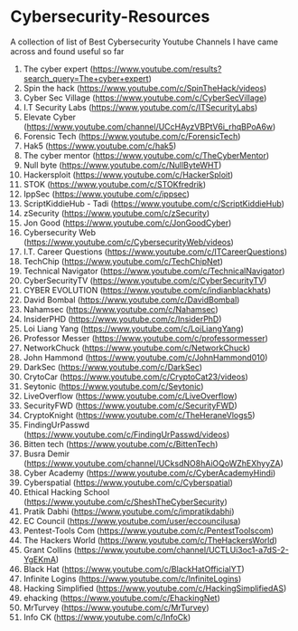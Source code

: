 # Cybersecurity-Resources
A collection of list of Best Cybersecurity Youtube Channels I have came across and found useful so far
1. The cyber expert (https://www.youtube.com/results?search_query=The+cyber+expert)
2. Spin the hack (https://www.youtube.com/c/SpinTheHack/videos)
3. Cyber Sec Village (https://www.youtube.com/c/CyberSecVillage)
4. I.T Security Labs (https://www.youtube.com/c/ITSecurityLabs)
5. Elevate Cyber (https://www.youtube.com/channel/UCcHAyzVBPtV6i_rhqBPoA6w)
6. Forensic Tech (https://www.youtube.com/c/ForensicTech)
7. Hak5 (https://www.youtube.com/c/hak5)
8. The cyber mentor (https://www.youtube.com/c/TheCyberMentor)
9. Null byte (https://www.youtube.com/c/NullByteWHT)
10. Hackersploit (https://www.youtube.com/c/HackerSploit)
11. STOK (https://www.youtube.com/c/STOKfredrik)
12. IppSec (https://www.youtube.com/c/ippsec)
13. ScriptKiddieHub - Tadi (https://www.youtube.com/c/ScriptKiddieHub)
14. zSecurity (https://www.youtube.com/c/zSecurity)
15. Jon Good (https://www.youtube.com/c/JonGoodCyber)
16. Cybersecurity Web (https://www.youtube.com/c/CybersecurityWeb/videos)
17. I.T. Career Questions (https://www.youtube.com/c/ITCareerQuestions)
18. TechChip (https://www.youtube.com/c/TechChipNet)
19. Technical Navigator (https://www.youtube.com/c/TechnicalNavigator)
20. CyberSecurityTV (https://www.youtube.com/c/CyberSecurityTV)
21. CYBER EVOLUTION (https://www.youtube.com/c/indianblackhats)
22. David Bombal (https://www.youtube.com/c/DavidBombal)
23. Nahamsec (https://www.youtube.com/c/Nahamsec)
24. InsiderPHD (https://www.youtube.com/c/InsiderPhD)
25. Loi Liang Yang (https://www.youtube.com/c/LoiLiangYang)
26. Professor Messer (https://www.youtube.com/c/professormesser)
27. NetworkChuck (https://www.youtube.com/c/NetworkChuck)
28. John Hammond (https://www.youtube.com/c/JohnHammond010)
29. DarkSec (https://www.youtube.com/c/DarkSec)
30. CrytoCar (https://www.youtube.com/c/CryptoCat23/videos)
31. Seytonic (https://www.youtube.com/c/Seytonic)
32. LiveOverflow (https://www.youtube.com/c/LiveOverflow)
33. SecurityFWD (https://www.youtube.com/c/SecurityFWD)
34. CryptoKnight (https://www.youtube.com/c/TheHeraneVlogs5)
35. FindingUrPasswd (https://www.youtube.com/c/FindingUrPasswd/videos)
36. Bitten tech (https://www.youtube.com/c/BittenTech)
37. Busra Demir (https://www.youtube.com/channel/UCksdNO8hAiOQoWZhEXhyyZA)
38. Cyber Academy (https://www.youtube.com/c/CyberAcademyHindi)
39. Cyberspatial (https://www.youtube.com/c/Cyberspatial)
40. Ethical Hacking School (https://www.youtube.com/c/SheshTheCyberSecurity)
41. Pratik Dabhi (https://www.youtube.com/c/impratikdabhi)
42. EC Council (https://www.youtube.com/user/eccouncilusa)
43. Pentest-Tools Com (https://www.youtube.com/c/PentestToolscom)
44. The Hackers World (https://www.youtube.com/c/TheHackersWorld)
45. Grant Collins (https://www.youtube.com/channel/UCTLUi3oc1-a7dS-2-YgEKmA)
46. Black Hat (https://www.youtube.com/c/BlackHatOfficialYT)
47. Infinite Logins (https://www.youtube.com/c/InfiniteLogins)
48. Hacking Simplified (https://www.youtube.com/c/HackingSimplifiedAS)
49. ehacking (https://www.youtube.com/c/EhackingNet)
50. MrTurvey (https://www.youtube.com/c/MrTurvey)
51. Info CK (https://www.youtube.com/c/InfoCk)
